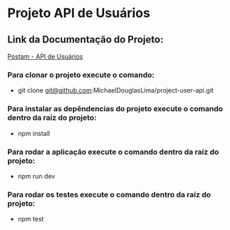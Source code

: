 # Projeto API de Usuários

## Link da Documentação do Projeto:
[Postam - API de Usuários](https://documenter.getpostman.com/view/37451839/2sA3s6GVds)

### Para clonar o projeto execute o comando:

- git clone git@github.com:MichaelDouglasLima/project-user-api.git

### Para instalar as depêndencias do projeto execute o comando dentro da raíz do projeto:

- npm install

### Para rodar a aplicação execute o comando dentro da raíz do projeto:

- npm run dev

### Para rodar os testes execute o comando dentro da raíz do projeto:

- npm test
